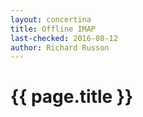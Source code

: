 ```yaml
---
layout: concertina
title: Offline IMAP
last-checked: 2016-08-12
author: Richard Russon
---
```


# {{ page.title }}

